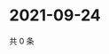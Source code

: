 # 2021-09-24

共 0 条

<!-- BEGIN WEIBO -->
<!-- 最后更新时间 Fri Sep 24 2021 23:11:34 GMT+0800 (China Standard Time) -->

<!-- END WEIBO -->
